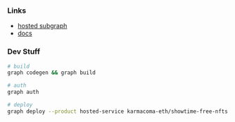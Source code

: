 
### Links
- [hosted subgraph](https://thegraph.com/hosted-service/subgraph/karmacoma-eth/showtime-free-nfts)
- [docs](https://showtime-xyz.notion.site/Free-NFTs-Subgraph-Public-c6473ec49df4446c9583684a9afc3a12)

### Dev Stuff

```sh
# build
graph codegen && graph build

# auth
graph auth

# deploy
graph deploy --product hosted-service karmacoma-eth/showtime-free-nfts
```
